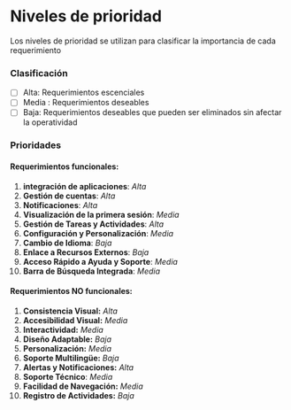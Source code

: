 # Niveles de prioridad 
Los niveles de prioridad se utilizan para clasificar la importancia de cada requerimiento
### Clasificación
 - [ ] Alta: Requerimientos escenciales 
 - [ ] Media : Requerimientos deseables
 - [ ] Baja: Requerimientos deseables que pueden ser eliminados sin afectar la operatividad

### Prioridades
#### Requerimientos funcionales:
1.  **integración de aplicaciones**:  *Alta*
2.  **Gestión de cuentas**: *Alta*
3.  **Notificaciones**: *Alta*
4.  **Visualización de la primera sesión**: *Media*
5.  **Gestión de Tareas y Actividades**: *Alta*
6.  **Configuración y Personalización**: *Media*
7.  **Cambio de Idioma**: *Baja*
8.  **Enlace a Recursos Externos**: *Baja*
9.  **Acceso Rápido a Ayuda y Soporte**: *Media*
10. **Barra de Búsqueda Integrada**: *Media*


#### Requerimientos NO funcionales:
1.  **Consistencia Visual:** _Alta_
2.  **Accesibilidad Visual:** _Media_
3.  **Interactividad:** _Media_
4.  **Diseño Adaptable:** _Baja_
5.  **Personalización:** _Media_
6. **Soporte Multilingüe:** _Baja_
7.  **Alertas y Notificaciones:** _Alta_
8.  **Soporte Técnico**: _Media_
9.  **Facilidad de Navegación:** _Media_
10.  **Registro de Actividades:** _Baja_




